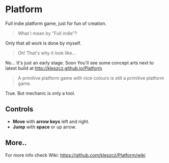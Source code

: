 # Platform
Full indie platform game, just for fun of creation. 
> What I mean by "Full indie"? 

Only that all work is done by myself. 

> Oh! That's why it look like...

No... It's just an early stage. Soon You'll see some concept arts next to latest build at http://kleszcz.github.io/Platform

> A primitive platform game with nice colours is still a primitive platform game.

True. But mechanic is only a tool.
 
## Controls
* **Move** with **arrow keys** left and right. 
* **Jump** with **space** or up arrow.

## More..
For more info check Wiki: https://github.com/kleszcz/Platform/wiki
